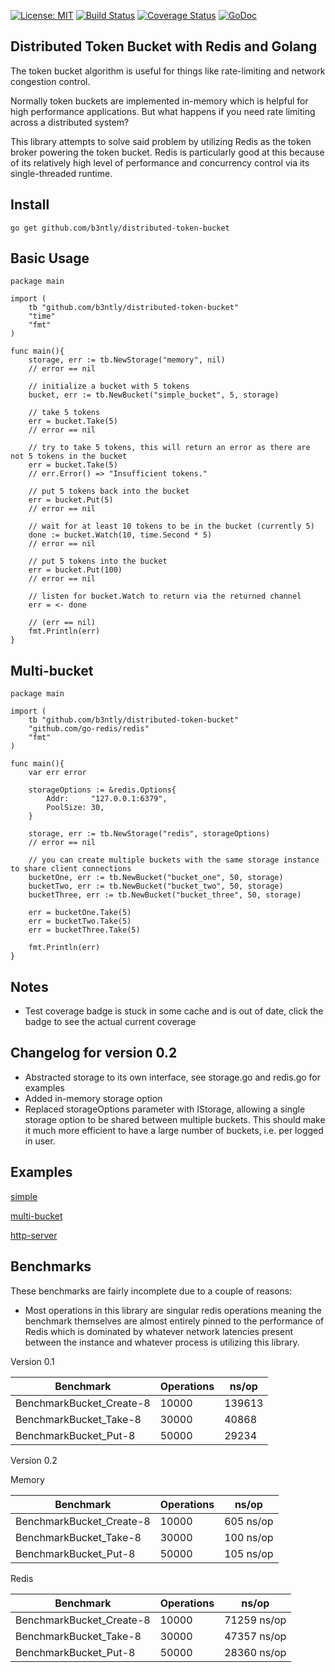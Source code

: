 [![License: MIT](https://img.shields.io/badge/License-MIT-yellow.svg)](https://opensource.org/licenses/MIT) [![Build Status](https://travis-ci.org/b3ntly/distributed-token-bucket.svg?branch=master)](https://travis-ci.org/b3ntly/distributed-token-bucket) [![Coverage Status](https://coveralls.io/repos/github/b3ntly/distributed-token-bucket/badge.svg?branch=master)](https://coveralls.io/github/b3ntly/distributed-token-bucket?branch=master?q=1) 
[![GoDoc](https://godoc.org/github.com/b3ntly/distributed-token-bucket?status.svg)](https://godoc.org/github.com/b3ntly/distributed-token-bucket)


## Distributed Token Bucket with Redis and Golang

The token bucket algorithm is useful for things like rate-limiting and network congestion
control. 

Normally token buckets are implemented in-memory which is helpful for high performance
applications. But what happens if you need rate limiting across a distributed system? 

This library attempts to solve said problem by utilizing Redis as the token broker powering the
token bucket. Redis is particularly good at this because of its relatively high level of
performance and concurrency control via its single-threaded runtime.

## Install

```golang
go get github.com/b3ntly/distributed-token-bucket
```

## Basic Usage

```golang
package main

import (
	tb "github.com/b3ntly/distributed-token-bucket"
	"time"
	"fmt"
)

func main(){
	storage, err := tb.NewStorage("memory", nil)
	// error == nil

	// initialize a bucket with 5 tokens
	bucket, err := tb.NewBucket("simple_bucket", 5, storage)

	// take 5 tokens
	err = bucket.Take(5)
	// error == nil

	// try to take 5 tokens, this will return an error as there are not 5 tokens in the bucket
	err = bucket.Take(5)
	// err.Error() => "Insufficient tokens."

	// put 5 tokens back into the bucket
	err = bucket.Put(5)
	// error == nil

	// wait for at least 10 tokens to be in the bucket (currently 5)
	done := bucket.Watch(10, time.Second * 5)
	// error == nil

	// put 5 tokens into the bucket
	err = bucket.Put(100)
	// error == nil

	// listen for bucket.Watch to return via the returned channel
	err = <- done

	// (err == nil)
	fmt.Println(err)
}
```

## Multi-bucket

```golang
package main

import (
	tb "github.com/b3ntly/distributed-token-bucket"
	"github.com/go-redis/redis"
	"fmt"
)

func main(){
	var err error

	storageOptions := &redis.Options{
		Addr:     "127.0.0.1:6379",
		PoolSize: 30,
	}

	storage, err := tb.NewStorage("redis", storageOptions)
	// error == nil

	// you can create multiple buckets with the same storage instance to share client connections
	bucketOne, err := tb.NewBucket("bucket_one", 50, storage)
	bucketTwo, err := tb.NewBucket("bucket_two", 50, storage)
	bucketThree, err := tb.NewBucket("bucket_three", 50, storage)

	err = bucketOne.Take(5)
	err = bucketTwo.Take(5)
	err = bucketThree.Take(5)

	fmt.Println(err)
}
```

## Notes

* Test coverage badge is stuck in some cache and is out of date, click the badge to see the actual current coverage


## Changelog for version 0.2

* Abstracted storage to its own interface, see storage.go and redis.go for examples
* Added in-memory storage option
* Replaced storageOptions parameter with IStorage, allowing a single storage option to be shared
  between multiple buckets. This should make it much more efficient to have a large number of buckets, i.e.
  per logged in user.

## Examples

[simple](./examples/simple.go)

[multi-bucket](./examples/mult-bucket.go)

[http-server](./examples/server.go)

## Benchmarks

These benchmarks are fairly incomplete due to a couple of reasons:

* Most operations in this library are singular redis operations meaning the benchmark themselves are almost 
entirely pinned to the performance of Redis which is dominated by whatever
network latencies present between the instance and whatever process is 
utilizing this library.


Version 0.1


| Benchmark                | Operations | ns/op  |
|--------------------------|------------|--------|
| BenchmarkBucket_Create-8 | 10000      | 139613 |
| BenchmarkBucket_Take-8   | 30000      | 40868  |
| BenchmarkBucket_Put-8    | 50000      | 29234  |

Version 0.2

Memory

| Benchmark                | Operations | ns/op  |
|--------------------------|------------|--------|
| BenchmarkBucket_Create-8 | 10000      | 605 ns/op |
| BenchmarkBucket_Take-8   | 30000      | 100 ns/op  |
| BenchmarkBucket_Put-8    | 50000      | 105 ns/op  |

Redis

| Benchmark                | Operations | ns/op  |
|--------------------------|------------|--------|
| BenchmarkBucket_Create-8 | 10000      | 71259 ns/op |
| BenchmarkBucket_Take-8   | 30000      | 47357 ns/op  |
| BenchmarkBucket_Put-8    | 50000      | 28360 ns/op  |



